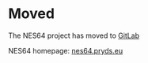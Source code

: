 # Moved

The NES64 project has moved to [GitLab](https://gitlab.com/nes64/NES64)

NES64 homepage: [nes64.pryds.eu](https://nes64.pryds.eu)

